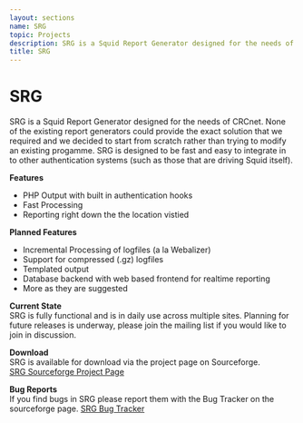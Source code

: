 ```yaml
---
layout: sections
name: SRG
topic: Projects
description: SRG is a Squid Report Generator designed for the needs of CRCnet. None of the existing report generators could provide the exact solution that we required and we decided to start from scratch rather than trying to modify an existing progamme. SRG is designed to be fast and easy to integrate in to other authentication systems (such as those that are driving Squid itself).
title: SRG
---
```


# SRG

SRG is a Squid Report Generator designed for the needs of CRCnet. None of the existing report generators could provide the exact solution that we required and we decided to start from scratch rather than trying to modify an existing progamme. SRG is designed to be fast and easy to integrate in to other authentication systems (such as those that are driving Squid itself).

**Features**

- PHP Output with built in authentication hooks
- Fast Processing
- Reporting right down the the location vistied

**Planned Features**

- Incremental Processing of logfiles (a la Webalizer)
- Support for compressed (.gz) logfiles
- Templated output
- Database backend with web based frontend for realtime reporting
- More as they are suggested

**Current State**  
SRG is fully functional and is in daily use across multiple sites. Planning for future releases is underway, please join the mailing list if you would like to join in discussion.

**Download**  
SRG is available for download via the project page on Sourceforge.  
[SRG Sourceforge Project Page](http://www.sourceforge.net/projects/srg/)

**Bug Reports**  
If you find bugs in SRG please report them with the Bug Tracker on the sourceforge page. [SRG Bug Tracker](http://sourceforge.net/tracker/?func=add&group_id=62787&atid=501794)
